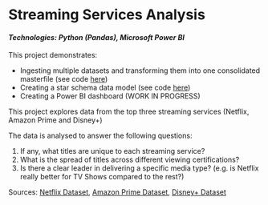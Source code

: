 # Streaming Services Analysis
#### <i>Technologies: Python (Pandas), Microsoft Power BI</i>

This project demonstrates:
- Ingesting multiple datasets and transforming them into one consolidated masterfile (see code [here](https://github.com/cjdeguzman95/Streaming-Services-Analysis/blob/main/Streaming%20Services/Code/streaming-services-project-data-cleaning.ipynb))
- Creating a star schema data model (see code [here](https://github.com/cjdeguzman95/Streaming-Services-Analysis/blob/main/Streaming%20Services/Code/streaming-services-project-data-modelling.ipynb))
- Creating a Power BI dashboard (WORK IN PROGRESS)

This project explores data from the top three streaming services (Netflix, Amazon Prime and Disney+)

The data is analysed to answer the following questions:
1. If any, what titles are unique to each streaming service?
2. What is the spread of titles across different viewing certifications?
3. Is there a clear leader in delivering a specific media type? (e.g. is Netflix really better for TV Shows compared to the rest?)

Sources: [Netflix Dataset](https://www.kaggle.com/datasets/shivamb/netflix-shows), [Amazon Prime Dataset](https://www.kaggle.com/datasets/shivamb/amazon-prime-movies-and-tv-shows), [Disney+ Dataset](https://www.kaggle.com/datasets/shivamb/disney-movies-and-tv-shows)
